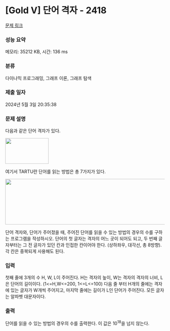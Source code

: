 # [Gold V] 단어 격자 - 2418 

[문제 링크](https://www.acmicpc.net/problem/2418) 

### 성능 요약

메모리: 35212 KB, 시간: 136 ms

### 분류

다이나믹 프로그래밍, 그래프 이론, 그래프 탐색

### 제출 일자

2024년 5월 3일 20:35:38

### 문제 설명

<p>다음과 같은 단어 격자가 있다.</p>

<p><img alt="" src="https://www.acmicpc.net/JudgeOnline/upload/201105/Screen%20shot%202011-05-10%20at%2012_14_03%20AM.png" style="height:81px; width:137px"></p>

<p>여기서 TARTU란 단어를 읽는 방법은 총 7가지가 있다.</p>

<p><img alt="" src="https://www.acmicpc.net/JudgeOnline/upload/201105/Screen%20shot%202011-05-10%20at%2012_14_46%20AM.png" style="height:144px; width:588px"></p>

<p>단어 격자와, 단어가 주어졌을 때, 주어진 단어를 읽을 수 있는 방법의 경우의 수를 구하는 프로그램을 작성하시오. 단어의 첫 글자는 격자의 어느 곳이 되어도 되고, 두 번째 글자부터는 그 전 글자가 있던 칸과 인접한 칸이어야 한다. (상하좌우, 대각선, 총 8방향). 각 칸은 중복되게 사용해도 된다.</p>

### 입력 

 <p>첫째 줄에 3개의 수 H, W, L이 주어진다. H는 격자의 높이, W는 격자의 격자의 너비, L은 단어의 길이이다. (1<=H,W<=200, 1<=L<=100) 다음 줄 부터 H개의 줄에는 격자에 있는 글자가 W개씩 주어지고, 마지막 줄에는 길이가 L인 단어가 주어진다. 모든 글자는 알파벳 대문자이다.</p>

### 출력 

 <p>단어를 읽을 수 있는 방법의 경우의 수를 출력한다. 이 값은 10<sup>18</sup>을 넘지 않는다.</p>

